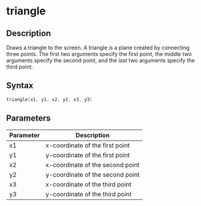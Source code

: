 # triangle

## Description

Draws a triangle to the screen. A triangle is a plane created by connecting three points. The first two arguments specify the first point, the middle two arguments specify the second point, and the last two arguments specify the third point.

## Syntax

```c
triangle(x1, y1, x2, y2, x3, y3)
```

## Parameters

| Parameter | Description                      |
| --------- | -------------------------------- |
| x1        | x-coordinate of the first point  |
| y1        | y-coordinate of the first point  |
| x2        | x-coordinate of the second point |
| y2        | y-coordinate of the second point |
| x3        | x-coordinate of the third point  |
| y3        | y-coordinate of the third point  |
